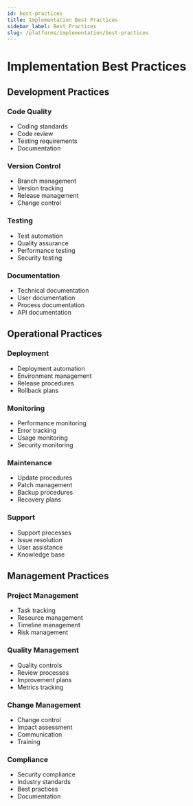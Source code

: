 ```yaml
---
id: best-practices
title: Implementation Best Practices
sidebar_label: Best Practices
slug: /platforms/implementation/best-practices
---
```


# Implementation Best Practices

## Development Practices

### Code Quality
- Coding standards
- Code review
- Testing requirements
- Documentation

### Version Control
- Branch management
- Version tracking
- Release management
- Change control

### Testing
- Test automation
- Quality assurance
- Performance testing
- Security testing

### Documentation
- Technical documentation
- User documentation
- Process documentation
- API documentation

## Operational Practices

### Deployment
- Deployment automation
- Environment management
- Release procedures
- Rollback plans

### Monitoring
- Performance monitoring
- Error tracking
- Usage monitoring
- Security monitoring

### Maintenance
- Update procedures
- Patch management
- Backup procedures
- Recovery plans

### Support
- Support processes
- Issue resolution
- User assistance
- Knowledge base

## Management Practices

### Project Management
- Task tracking
- Resource management
- Timeline management
- Risk management

### Quality Management
- Quality controls
- Review processes
- Improvement plans
- Metrics tracking

### Change Management
- Change control
- Impact assessment
- Communication
- Training

### Compliance
- Security compliance
- Industry standards
- Best practices
- Documentation 